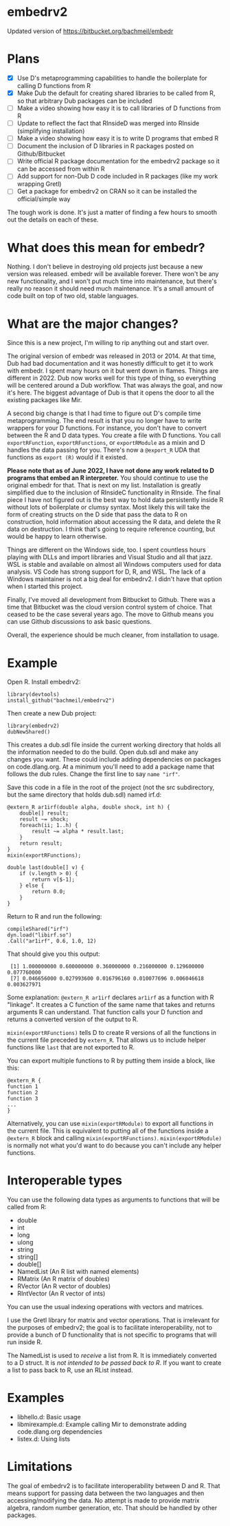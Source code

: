 # embedrv2

Updated version of https://bitbucket.org/bachmeil/embedr

# Plans

- [x] Use D's metaprogramming capabilities to handle the boilerplate for calling D functions from R
- [x] Make Dub the default for creating shared libraries to be called from R, so that arbitrary Dub packages can be included
- [ ] Make a video showing how easy it is to call libraries of D functions from R
- [ ] Update to reflect the fact that RInsideD was merged into RInside (simplifying installation)
- [ ] Make a video showing how easy it is to write D programs that embed R
- [ ] Document the inclusion of D libraries in R packages posted on Github/Bitbucket
- [ ] Write official R package documentation for the embedrv2 package so it can be accessed from within R
- [ ] Add support for non-Dub D code included in R packages (like my work wrapping Gretl)
- [ ] Get a package for embedrv2 on CRAN so it can be installed the official/simple way

The tough work is done. It's just a matter of finding a few hours to smooth out the details on each of these.

# What does this mean for embedr?

Nothing. I don't believe in destroying old projects just because a new version was released. embedr will be available forever. There won't be any new functionality, and I won't put much time into maintenance, but there's really no reason it should need much maintenance. It's a small amount of code built on top of two old, stable languages.

# What are the major changes?

Since this is a new project, I'm willing to rip anything out and start over. 

The original version of embedr was released in 2013 or 2014. At that time, Dub had bad documentation and it was honestly difficult to get it to work with embedr. I spent many hours on it but went down in flames. Things are different in 2022. Dub now works well for this type of thing, so everything will be centered around a Dub workflow. That was always the goal, and now it's here. The biggest advantage of Dub is that it opens the door to all the existing packages like Mir.

A second big change is that I had time to figure out D's compile time metaprogramming. The end result is that you no longer have to write wrappers for your D functions. For instance, you don't have to convert between the R and D data types. You create a file with D functions. You call `exportRFunction`, `exportRFunctions`, or `exportRModule` as a mixin and D handles the data passing for you. There's now a `@export_R` UDA that functions as `export (R)` would if it existed.

**Please note that as of June 2022, I have not done any work related to D programs that embed an R interpreter.** You should continue to use the original embedr for that. That is next on my list. Installation is greatly simplified due to the inclusion of RInsideC functionality in RInside. The final piece I have not figured out is the best way to hold data persistently inside R without lots of boilerplate or clumsy syntax. Most likely this will take the form of creating structs on the D side that pass the data to R on construction, hold information about accessing the R data, and delete the R data on destruction. I think that's going to require reference counting, but would be happy to learn otherwise.

Things are different on the Windows side, too. I spent countless hours playing with DLLs and import libraries and Visual Studio and all that jazz. WSL is stable and available on almost all Windows computers used for data analysis. VS Code has strong support for D, R, and WSL. The lack of a Windows maintainer is not a big deal for embedrv2. I didn't have that option when I started this project.

Finally, I've moved all development from Bitbucket to Github. There was a time that Bitbucket was the cloud version control system of choice. That ceased to be the case several years ago. The move to Github means you can use Github discussions to ask basic questions.

Overall, the experience should be much cleaner, from installation to usage.

# Example

Open R. Install embedrv2:

```
library(devtools)
install_github("bachmeil/embedrv2")
```

Then create a new Dub project:

```
library(embedrv2)
dubNewShared()
```

This creates a dub.sdl file inside the current working directory that holds all the information needed to do the build. Open dub.sdl and make any changes you want. These could include adding dependencies on packages on code.dlang.org. At a minimum you'll need to add a package name that follows the dub rules. Change the first line to say `name "irf"`.

Save this code in a file in the root of the project (not the src subdirectory, but the same directory that holds dub.sdl) named irf.d:

```
@extern_R ar1irf(double alpha, double shock, int h) {
	double[] result;
	result ~= shock;
	foreach(ii; 1..h) {
		result ~= alpha * result.last;
	}
	return result;
}
mixin(exportRFunctions);

double last(double[] v) {
	if (v.length > 0) {
		return v[$-1];
	} else {
		return 0.0;
	}
}
```

Return to R and run the following:

```
compileShared("irf")
dyn.load("libirf.so")
.Call("ar1irf", 0.6, 1.0, 12)
```

That should give you this output:

```
 [1] 1.000000000 0.600000000 0.360000000 0.216000000 0.129600000 0.077760000
 [7] 0.046656000 0.027993600 0.016796160 0.010077696 0.006046618 0.003627971
```

Some explanation: `@extern_R ar1irf` declares `ar1irf` as a function with R "linkage". It creates a C function of the same name that takes and returns arguments R can understand. That function calls your D function and returns a converted version of the output to R.

`mixin(exportRFunctions)` tells D to create R versions of all the functions in the current file preceded by `extern_R`. That allows us to include helper functions like `last` that are not exported to R.

You can export multiple functions to R by putting them inside a block, like this:

```
@extern_R {
function 1
function 2
function 3
...
}
```

Alternatively, you can use `mixin(exportRModule)` to export all functions in the current file. This is equivalent to putting all of the functions inside a `@extern_R` block and calling `mixin(exportRFunctions)`. `mixin(exportRModule)` is normally not what you'd want to do because you can't include any helper functions.

# Interoperable types

You can use the following data types as arguments to functions that will be called from R:

- double
- int
- long
- ulong
- string
- string[]
- double[]
- NamedList (An R list with named elements)
- RMatrix (An R matrix of doubles)
- RVector (An R vector of doubles)
- RIntVector (An R vector of ints)

You can use the usual indexing operations with vectors and matrices.

I use the Gretl library for matrix and vector operations. That is irrelevant for the purposes of embedrv2; the goal is to facilitate interoperability, not to provide a bunch of D functionality that is not specific to programs that will run inside R.

The NamedList is used to *receive* a list from R. It is immediately converted to a D struct. It is *not intended to be passed back to R*. If you want to create a list to pass back to R, use an RList instead.

# Examples

- libhello.d: Basic usage
- libmirexample.d: Example calling Mir to demonstrate adding code.dlang.org dependencies
- listex.d: Using lists

# Limitations

The goal of embedrv2 is to facilitate interoperability between D and R. That means support for passing data between the two languages and then accessing/modifying the data. No attempt is made to provide matrix algebra, random number generation, etc. That should be handled by other packages.
